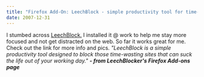 ```yaml
---
title: "Firefox Add-On: LeechBlock - simple productivity tool for time-wasting sites"
date: 2007-12-31
---
```


I stumbed across [LeechBlock.](https://addons.mozilla.org/en-US/firefox/addon/4476) I installed it @ work to help me stay more focused and not get distracted on the web. So far it works great for me. Check out the link for more info and pics. _"LeechBlock is a simple productivity tool designed to block those time-wasting sites that can suck the life out of your working day." **\- from LeechBlocker's Firefox Add-ons page**_
